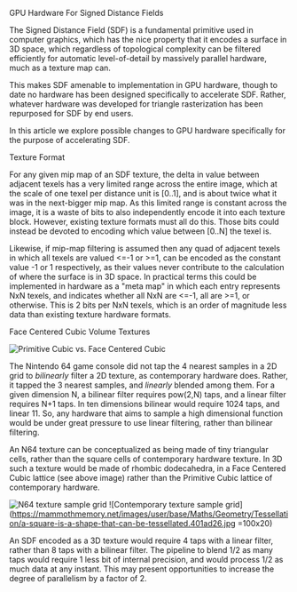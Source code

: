 GPU Hardware For Signed Distance Fields

The Signed Distance Field (SDF) is a fundamental primitive used in computer graphics, which has the nice property that it encodes a surface in 3D space, which regardless of topological complexity can be filtered efficiently for automatic level-of-detail by massively parallel hardware, much as a texture map can.

This makes SDF amenable to implementation in GPU hardware, though to date no hardware has been designed specifically to accelerate SDF. Rather, whatever hardware was developed for triangle rasterization has been repurposed for SDF by end users.

In this article we explore possible changes to GPU hardware specifically for the purpose of accelerating SDF.

Texture Format

For any given mip map of an SDF texture, the delta in value between adjacent texels has a very limited range across the entire image, which at the scale of one texel per distance unit is [0..1], and is about twice what it was in the next-bigger mip map. As this limited range is constant across the image,
it is a waste of bits to also independently encode it into each texture block. However, existing texture formats must all do this. Those bits could instead be devoted to encoding which value between [0..N] the texel is.

Likewise, if mip-map filtering is assumed then any quad of adjacent texels in which all texels are valued <=-1 or >=1, can be encoded as the constant value -1 or 1 respectively, as their values never contribute to the calculation of where the surface is in 3D space.
In practical terms this could be implemented in hardware as a "meta map" in which each entry represents NxN texels, and indicates whether all NxN are <=-1, all are >=1, or otherwise. This is 2 bits per NxN texels, which is an order of magnitude less data than
existing texture hardware formats.

Face Centered Cubic Volume Textures

![Primitive Cubic vs. Face Centered Cubic](https://wisc.pb.unizin.org/app/uploads/sites/293/2019/07/CNX_Chem_10_06_CubUntCll.png)

The Nintendo 64 game console did not tap the 4 nearest samples in a 2D grid to *bilinearly* filter a 2D texture, as contemporary hardware does. Rather, it tapped the 3 nearest samples, and *linearly* blended among them.
For a given dimension N, a bilinear filter requires pow(2,N) taps, and a linear filter requires N+1 taps. In ten dimensions bilinear would require 1024 taps, and linear 11. So, any hardware that aims to sample a high 
dimensional function would be under great pressure to use linear filtering, rather than bilinear filtering.

An N64 texture can be conceptualized as being made of tiny triangular cells, rather than the square cells of contemporary hardware texture. In 3D such a texture would be made of rhombic dodecahedra, in a Face Centered
Cubic lattice (see above image) rather than the Primitive Cubic lattice of contemporary hardware.

![N64 texture sample grid](https://www.theedkins.co.uk/jo/tess/triangle10.gif)
![Contemporary texture sample grid](https://mammothmemory.net/images/user/base/Maths/Geometry/Tessellation/a-square-is-a-shape-that-can-be-tessellated.401ad26.jpg  =100x20)

An SDF encoded as a 3D texture would require 4 taps with a linear filter, rather than 8 taps with a bilinear filter. The pipeline to blend 1/2 as many taps would require 1 less bit of internal precision, and would 
process 1/2 as much data at any instant. This may present opportunities to increase the degree of parallelism by a factor of 2.
